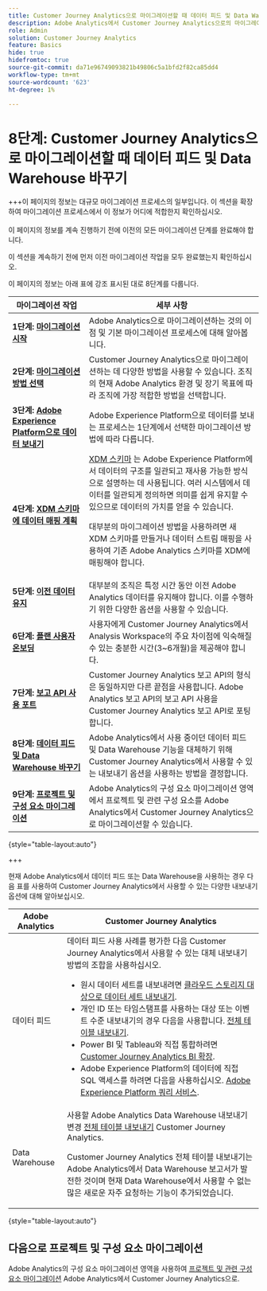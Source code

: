 ```yaml
---
title: Customer Journey Analytics으로 마이그레이션할 때 데이터 피드 및 Data Warehouse 바꾸기
description: Adobe Analytics에서 Customer Journey Analytics으로의 마이그레이션 계획
role: Admin
solution: Customer Journey Analytics
feature: Basics
hide: true
hidefromtoc: true
source-git-commit: da71e96749093821b49806c5a1bfd2f82ca85dd4
workflow-type: tm+mt
source-wordcount: '623'
ht-degree: 1%

---
```


# 8단계: Customer Journey Analytics으로 마이그레이션할 때 데이터 피드 및 Data Warehouse 바꾸기

+++이 페이지의 정보는 대규모 마이그레이션 프로세스의 일부입니다. 이 섹션을 확장하여 마이그레이션 프로세스에서 이 정보가 어디에 적합한지 확인하십시오. </br></br>이 페이지의 정보를 계속 진행하기 전에 이전의 모든 마이그레이션 단계를 완료해야 합니다.

이 섹션을 계속하기 전에 먼저 이전 마이그레이션 작업을 모두 완료했는지 확인하십시오.

이 페이지의 정보는 아래 표에 강조 표시된 대로 8단계를 다룹니다.

| 마이그레이션 작업 | 세부 사항 |
|---------|----------|
| **1단계: [마이그레이션 시작](/help/getting-started/cja-migration/cja-migration-getstarted.md)** | Adobe Analytics으로 마이그레이션하는 것의 이점 및 기본 마이그레이션 프로세스에 대해 알아봅니다. |
| **2단계: [마이그레이션 방법 선택](/help/getting-started/cja-migration/cja-migration-method.md)** | Customer Journey Analytics으로 마이그레이션하는 데 다양한 방법을 사용할 수 있습니다. 조직의 현재 Adobe Analytics 환경 및 장기 목표에 따라 조직에 가장 적합한 방법을 선택합니다. |
| **3단계: [Adobe Experience Platform으로 데이터 보내기](/help/getting-started/cja-migration/cja-migration-send-to-platform.md)** | Adobe Experience Platform으로 데이터를 보내는 프로세스는 1단계에서 선택한 마이그레이션 방법에 따라 다릅니다. |
| **4단계: [XDM 스키마에 데이터 매핑 계획](/help/getting-started/cja-migration/cja-migration-xdm.md)** | [XDM 스키마](https://experienceleague.adobe.com/en/docs/experience-platform/xdm/home#xdm-schemas) 는 Adobe Experience Platform에서 데이터의 구조를 일관되고 재사용 가능한 방식으로 설명하는 데 사용됩니다. 여러 시스템에서 데이터를 일관되게 정의하면 의미를 쉽게 유지할 수 있으므로 데이터의 가치를 얻을 수 있습니다.<p>대부분의 마이그레이션 방법을 사용하려면 새 XDM 스키마를 만들거나 데이터 스트림 매핑을 사용하여 기존 Adobe Analytics 스키마를 XDM에 매핑해야 합니다.</p> |
| **5단계: [이전 데이터 유지](/help/getting-started/cja-migration/cja-migration-historical-data.md)** | 대부분의 조직은 특정 시간 동안 이전 Adobe Analytics 데이터를 유지해야 합니다. 이를 수행하기 위한 다양한 옵션을 사용할 수 있습니다. |
| **6단계: [플랜 사용자 온보딩](/help/getting-started/cja-migration/cja-migration-onboarding.md)** | 사용자에게 Customer Journey Analytics에서 Analysis Workspace의 주요 차이점에 익숙해질 수 있는 충분한 시간(3~6개월)을 제공해야 합니다. |
| **7단계: [보고 API 사용 포트](/help/getting-started/cja-migration/cja-migration-api.md)** | Customer Journey Analytics 보고 API의 형식은 동일하지만 다른 끝점을 사용합니다. Adobe Analytics 보고 API의 보고 API 사용을 Customer Journey Analytics 보고 API로 포팅합니다. |
| <span class="preview">**8단계: [데이터 피드 및 Data Warehouse 바꾸기](/help/getting-started/cja-migration/cja-migration-export-options.md)**</span> | <span class="preview">Adobe Analytics에서 사용 중이던 데이터 피드 및 Data Warehouse 기능을 대체하기 위해 Customer Journey Analytics에서 사용할 수 있는 내보내기 옵션을 사용하는 방법을 결정합니다.</span> |
| **9단계: [프로젝트 및 구성 요소 마이그레이션](/help/getting-started/cja-migration/cja-migration-projects.md)** | Adobe Analytics의 구성 요소 마이그레이션 영역에서 프로젝트 및 관련 구성 요소를 Adobe Analytics에서 Customer Journey Analytics으로 마이그레이션할 수 있습니다. |

{style="table-layout:auto"}

+++

현재 Adobe Analytics에서 데이터 피드 또는 Data Warehouse을 사용하는 경우 다음 표를 사용하여 Customer Journey Analytics에서 사용할 수 있는 다양한 내보내기 옵션에 대해 알아보십시오.

| Adobe Analytics | Customer Journey Analytics |
|---------|----------|
| 데이터 피드 | 데이터 피드 사용 사례를 평가한 다음 Customer Journey Analytics에서 사용할 수 있는 대체 내보내기 방법의 조합을 사용하십시오. <ul><li>원시 데이터 세트를 내보내려면 [클라우드 스토리지 대상으로 데이터 세트 내보내기](https://experienceleague.adobe.com/en/docs/experience-platform/destinations/ui/activate/export-datasets). &#x200B;</li><li>개인 ID 또는 타임스탬프를 사용하는 대상 또는 이벤트 수준 내보내기의 경우 다음을 사용합니다. [전체 테이블 내보내기](/help/analysis-workspace/export/export-cloud.md). &#x200B;</li><li>Power BI 및 Tableau와 직접 통합하려면 [Customer Journey Analytics BI 확장](https://experienceleague.adobe.com/en/docs/analytics-platform/using/cja-dataviews/bi-extension). &#x200B;</li><li>Adobe Experience Platform의 데이터에 직접 SQL 액세스를 하려면 다음을 사용하십시오. [Adobe Experience Platform 쿼리 서비스](https://experienceleague.adobe.com/en/docs/experience-platform/query/home).</li></ul> |
| Data Warehouse | 사용할 Adobe Analytics Data Warehouse 내보내기 변경 [전체 테이블 내보내기](/help/analysis-workspace/export/export-cloud.md) Customer Journey Analytics.<p>Customer Journey Analytics 전체 테이블 내보내기는 Adobe Analytics에서 Data Warehouse 보고서가 발전한 것이며 현재 Data Warehouse에서 사용할 수 없는 많은 새로운 자주 요청하는 기능이 추가되었습니다.</p> |

{style="table-layout:auto"}

## 다음으로 프로젝트 및 구성 요소 마이그레이션

Adobe Analytics의 구성 요소 마이그레이션 영역을 사용하여 [프로젝트 및 관련 구성 요소 마이그레이션](/help/getting-started/cja-migration/cja-migration-projects.md) Adobe Analytics에서 Customer Journey Analytics으로.
